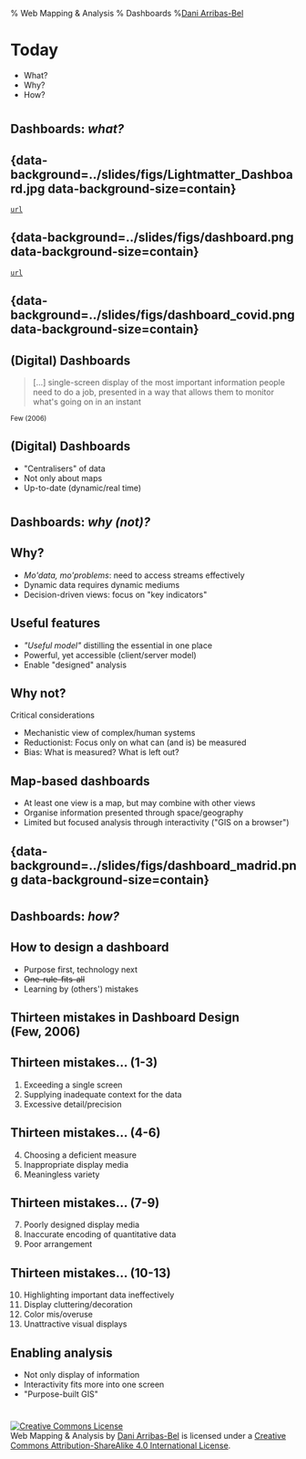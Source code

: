 % Web Mapping & Analysis
% Dashboards
%[Dani Arribas-Bel](http://darribas.org)

# Today

- What?
- Why?
- How?

#
## Dashboards: *what?*
## {data-background=../slides/figs/Lightmatter_Dashboard.jpg data-background-size=contain}

[`url`](https://commons.wikimedia.org/wiki/file:lightmatter_dashboard.jpg)

## {data-background=../slides/figs/dashboard.png data-background-size=contain}

[`url`](https://commons.wikimedia.org/wiki/File:Screenshot_Dashboard.png)

## {data-background=../slides/figs/dashboard_covid.png data-background-size=contain}

## (Digital) Dashboards

> [...] <span class="fragment highlight-current-blue">single-screen display</span>  of the <span class="fragment highlight-current-blue">most important information</span> people need to do a job, presented in a way that allows them to <span class="fragment highlight-current-blue">monitor what's going on</span> in an instant

<SMALL>
    Few (2006)
</SMALL>

## (Digital) Dashboards

- <span class="fragment highlight-current-blue">"Centralisers" of data</span>
- <span class="fragment highlight-current-blue">Not only about maps</span>
- <span class="fragment highlight-current-blue">Up-to-date (dynamic/real time)</span>

#
## Dashboards: *why (not)?*
## Why?

- <span class="fragment highlight-current-blue">*Mo'data, mo'problems*: need to access streams effectively</span>
- <span class="fragment highlight-current-blue">Dynamic data requires dynamic mediums</span>
- <span class="fragment highlight-current-blue">Decision-driven views: focus on "key indicators"</span>

## Useful features

- <span class="fragment highlight-current-blue"><span class='hlg'>*"Useful model"*</span> distilling the essential in one place</span>
- <span class="fragment highlight-current-blue">Powerful, yet <span class='hlg'>accessible</span> (client/server model)</span>
- <span class="fragment highlight-current-blue">Enable "designed" <span class='hlg'>analysis</span></span>

## Why not? 

Critical considerations

- <span class="fragment highlight-current-blue"><span class='hlg'>Mechanistic</span> view of complex/human systems</span>
- <span class="fragment highlight-current-blue"><span class='hlg'>Reductionist</span>: Focus only on what can (and is) be measured</span>
- <span class="fragment highlight-current-blue"><span class='hlg'>Bias</span>: What is measured? What is left out?</span>

## Map-based dashboards

- <span class="fragment highlight-current-blue">At least one view is a map, but may combine with other views</span>
- <span class="fragment highlight-current-blue">Organise information presented through space/geography</span>
- <span class="fragment highlight-current-blue">Limited but focused analysis through interactivity ("GIS on a browser")</span>

## {data-background=../slides/figs/dashboard_madrid.png data-background-size=contain}

#
## Dashboards: *how?*
## How to design a dashboard

- <span class="fragment highlight-current-blue">Purpose first, technology next</span>
- <span class="fragment highlight-current-blue"><s>One-rule-fits-all</s></span>
- <span class="fragment highlight-current-blue">Learning by (others') mistakes</span>

## Thirteen mistakes in Dashboard Design <br> (Few, 2006)
## Thirteen mistakes... (1-3)

1. <span class="fragment highlight-current-blue">Exceeding a single screen</span>
2. <span class="fragment highlight-current-blue">Supplying inadequate context for the data</span>
3. <span class="fragment highlight-current-blue">Excessive detail/precision</span>

## Thirteen mistakes... (4-6)

4. <span class="fragment highlight-current-blue">Choosing a deficient measure</span>
5. <span class="fragment highlight-current-blue">Inappropriate display media</span>
6. <span class="fragment highlight-current-blue">Meaningless variety</span>

## Thirteen mistakes... (7-9)

7. <span class="fragment highlight-current-blue">Poorly designed display media</span>
8. <span class="fragment highlight-current-blue">Inaccurate encoding of quantitative data</span>
9. <span class="fragment highlight-current-blue">Poor arrangement</span>

## Thirteen mistakes... (10-13)

10. <span class="fragment highlight-current-blue">Highlighting important data ineffectively</span>
11. <span class="fragment highlight-current-blue">Display cluttering/decoration</span>
12. <span class="fragment highlight-current-blue">Color mis/overuse</span>
13. <span class="fragment highlight-current-blue">Unattractive visual displays</span>

## Enabling analysis

- <span class="fragment highlight-current-blue">Not only display of information</span>
- <span class="fragment highlight-current-blue">Interactivity fits more into one screen</span>
- <span class="fragment highlight-current-blue">"Purpose-built GIS"</span>

#
<a rel="license" href="http://creativecommons.org/licenses/by-sa/4.0/"><img alt="Creative Commons License" style="border-width:0" src="https://i.creativecommons.org/l/by-sa/4.0/88x31.png" /></a><br /><span xmlns:dct="http://purl.org/dc/terms/" property="dct:title">Web Mapping & Analysis</span> by <a xmlns:cc="http://creativecommons.org/ns#" href="http://darribas.org" property="cc:attributionName" rel="cc:attributionURL">Dani Arribas-Bel</a> is licensed under a <a rel="license" href="http://creativecommons.org/licenses/by-sa/4.0/">Creative Commons Attribution-ShareAlike 4.0 International License</a>.

